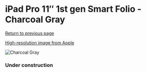 # iPad Pro 11″ 1st gen Smart Folio - Charcoal Gray

[Return to previous page](/ipad_pro2)

[High-resolution image from Apple](https://store.storeimages.cdn-apple.com/8756/as-images.apple.com/is/MRX72?wid=4500&hei=4500&fmt=png)

<div style="width: 384px"><img src="/everysource/MRX72.png" alt="Charcoal Gray"></div>

### Under construction
